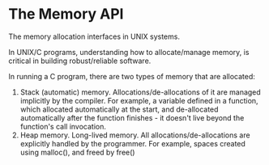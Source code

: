 # The Memory API
The memory allocation interfaces in UNIX systems. 

In UNIX/C programs, understanding how to allocate/manage memory, is critical in building robust/reliable software.

In running a C program, there are two types of memory that are allocated:
1. Stack (automatic) memory. Allocations/de-allocations of it are managed implicitly by the compiler. For example, a variable defined in a function, which allocated automatically at the start, and de-allocated automatically after the function finishes - it doesn't live beyond the function's call invocation. 
2. Heap memory. Long-lived memory. All allocations/de-allocations are explicitly handled by the programmer. For example, spaces created using malloc(), and freed by free()





































